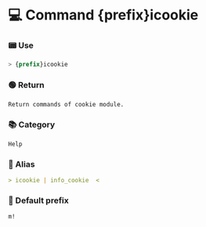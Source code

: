 # 💻 Command {prefix}icookie

### 📟 Use
```css
> {prefix}icookie
```

### 🟢 Return
```md
Return commands of cookie module.
```

### 📚 Category
```md
Help
```

### 📜 Alias
```md
> icookie | info_cookie  <
```

### 🤖 Default prefix
```css
m!
```